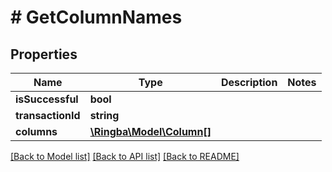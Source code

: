 # # GetColumnNames

## Properties

Name | Type | Description | Notes
------------ | ------------- | ------------- | -------------
**isSuccessful** | **bool** |  |
**transactionId** | **string** |  |
**columns** | [**\Ringba\Model\Column[]**](Column.md) |  |

[[Back to Model list]](../../README.md#models) [[Back to API list]](../../README.md#endpoints) [[Back to README]](../../README.md)
